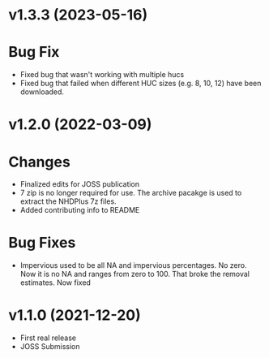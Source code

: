 v1.3.3 (2023-05-16)
===================
# Bug Fix
- Fixed bug that wasn't working with multiple hucs
- Fixed bug that failed when different HUC sizes (e.g. 8, 10, 12) have been downloaded.


v1.2.0 (2022-03-09)
===================

# Changes
- Finalized edits for JOSS publication
- 7 zip is no longer required for use.  The archive pacakge is used to extract
the NHDPlus 7z files.
- Added contributing info to README

# Bug Fixes
- Impervious used to be all NA and impervious percentages.  No zero.  Now it is no NA and ranges from zero to 100.  That broke the removal estimates.  Now fixed


v1.1.0 (2021-12-20)
===================

- First real release
- JOSS Submission
